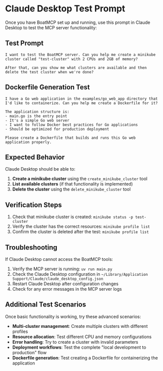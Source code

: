 # Claude Desktop Test Prompt

Once you have BoatMCP set up and running, use this prompt in Claude Desktop to test the MCP server functionality:

## Test Prompt

```
I want to test the BoatMCP server. Can you help me create a minikube cluster called "test-cluster" with 2 CPUs and 2GB of memory?

After that, can you show me what clusters are available and then delete the test cluster when we're done?
```

## Dockerfile Generation Test

```
I have a Go web application in the examples/go_web_app directory that I'd like to containerize. Can you help me create a Dockerfile for it?

The application structure is:
- main.go is the entry point
- It's a simple Go web server
- I want to follow Docker best practices for Go applications
- Should be optimized for production deployment

Please create a Dockerfile that builds and runs this Go web application properly.
```

## Expected Behavior

Claude Desktop should be able to:

1. **Create a minikube cluster** using the `create_minikube_cluster` tool
2. **List available clusters** (if that functionality is implemented)
3. **Delete the cluster** using the `delete_minikube_cluster` tool

## Verification Steps

1. Check that minikube cluster is created: `minikube status -p test-cluster`
2. Verify the cluster has the correct resources: `minikube profile list`
3. Confirm the cluster is deleted after the test: `minikube profile list`

## Troubleshooting

If Claude Desktop cannot access the BoatMCP tools:

1. Verify the MCP server is running: `uv run main.py`
2. Check the Claude Desktop configuration in `~/Library/Application Support/Claude/claude_desktop_config.json`
3. Restart Claude Desktop after configuration changes
4. Check for any error messages in the MCP server logs

## Additional Test Scenarios

Once basic functionality is working, try these advanced scenarios:

- **Multi-cluster management**: Create multiple clusters with different profiles
- **Resource allocation**: Test different CPU and memory configurations
- **Error handling**: Try to create a cluster with invalid parameters
- **Deployment workflows**: Test the complete "local development to production" flow
- **Dockerfile generation**: Test creating a Dockerfile for containerizing the application